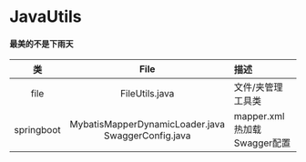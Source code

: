 # JavaUtils


#### 最美的不是下雨天
| 类  | File | 描述  |
| :------------: | :------------: | :------------ |
| file  |  FileUtils.java |  文件/夹管理工具类 |
|  springboot | MybatisMapperDynamicLoader.java<br>SwaggerConfig.java     | mapper.xml热加载 <br> Swagger配置 |
